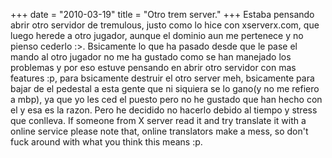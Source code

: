 +++
date = "2010-03-19"
title = "Otro trem server."
+++
Estaba pensando abrir otro servidor de tremulous, justo como lo hice con xserverx.com, que luego herede a otro jugador, aunque el dominio aun me pertenece y no pienso cederlo :>. Bsicamente lo que ha pasado desde que le pase el mando al otro jugador no me ha gustado como se han manejado los problemas y por eso estuve pensando en abrir otro servidor con mas features :p, para bsicamente destruir el otro server meh, bsicamente para bajar de el pedestal a esta gente que ni siquiera se lo gano(y no me refiero a mbp), ya que yo les ced el puesto pero no he gustado que han hecho con el y esa es la razon. Pero he decidido no hacerlo debido al tiempo y stress que conlleva. If someone from X server read it and try translate it with a online service please note that, online translators make a mess, so don't fuck around with what you think this means :p.


